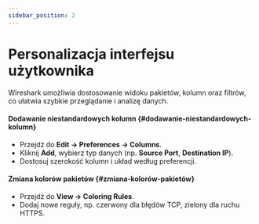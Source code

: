 ```yaml
---
sidebar_position: 2
---
```


# Personalizacja interfejsu użytkownika

Wireshark umożliwia dostosowanie widoku pakietów, kolumn oraz filtrów, co ułatwia szybkie przeglądanie i analizę danych.

#### **Dodawanie niestandardowych kolumn** {#dodawanie-niestandardowych-kolumn}

* Przejdź do **Edit → Preferences → Columns**.  
* Kliknij **Add**, wybierz typ danych (np. **Source Port**, **Destination IP**).  
* Dostosuj szerokość kolumn i układ według preferencji.

#### **Zmiana kolorów pakietów** {#zmiana-kolorów-pakietów}

* Przejdź do **View → Coloring Rules**.  
* Dodaj nowe reguły, np. czerwony dla błędów TCP, zielony dla ruchu HTTPS.